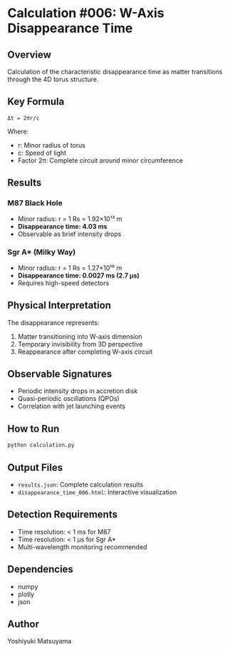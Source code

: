 # Calculation #006: W-Axis Disappearance Time

## Overview

Calculation of the characteristic disappearance time as matter transitions through the 4D torus structure.

## Key Formula

```
Δt = 2πr/c
```

Where:
- r: Minor radius of torus
- c: Speed of light
- Factor 2π: Complete circuit around minor circumference

## Results

### M87 Black Hole
- Minor radius: r = 1 Rs = 1.92×10¹³ m
- **Disappearance time: 4.03 ms**
- Observable as brief intensity drops

### Sgr A* (Milky Way)
- Minor radius: r = 1 Rs = 1.27×10¹⁰ m
- **Disappearance time: 0.0027 ms (2.7 μs)**
- Requires high-speed detectors

## Physical Interpretation

The disappearance represents:
1. Matter transitioning into W-axis dimension
2. Temporary invisibility from 3D perspective
3. Reappearance after completing W-axis circuit

## Observable Signatures

- Periodic intensity drops in accretion disk
- Quasi-periodic oscillations (QPOs)
- Correlation with jet launching events

## How to Run

```bash
python calculation.py
```

## Output Files

- `results.json`: Complete calculation results
- `disappearance_time_006.html`: Interactive visualization

## Detection Requirements

- Time resolution: < 1 ms for M87
- Time resolution: < 1 μs for Sgr A*
- Multi-wavelength monitoring recommended

## Dependencies

- numpy
- plotly
- json

## Author

Yoshiyuki Matsuyama